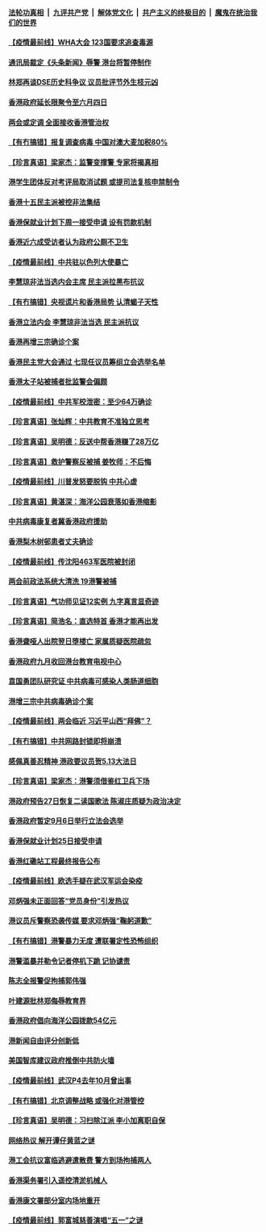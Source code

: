 

####  [法轮功真相](../../../../basic/blob/master/README.md?t=05210131) &nbsp;|&nbsp; [九评共产党](../../../../9ping.md/blob/master/README.md?t=05210131) &nbsp;|&nbsp; [解体党文化](../../../../jtdwh.md/blob/master/README.md?t=05210131)  &nbsp;|&nbsp; [共产主义的终极目的](../../../../gczydzjmd.md/blob/master/README.md?t=05210131) &nbsp;|&nbsp; [魔鬼在统治我们的世界](../../../../mgztzwmdsj.md/blob/master/README.md?t=05210131) 

#### [【疫情最前线】WHA大会 123国要求追查毒源](../pages/nsc415/n12121865.md?t=05210131) 

#### [通讯局裁定《头条新闻》辱警 港台将暂停制作](../pages/nsc415/n12122432.md?t=05210131) 

#### [林郑再谈DSE历史科争议 议员批评节外生枝元凶](../pages/nsc415/n12122414.md?t=05210131) 

#### [香港政府延长限聚令至六月四日](../pages/nsc415/n12122366.md?t=05210131) 

#### [两会或定调 全面接收香港管治权](../pages/nsc415/n12122190.md?t=05210131) 

#### [【有冇搞错】报复调查病毒 中国对澳大麦加税80%](../pages/nsc415/n12121747.md?t=05210131) 

#### [【珍言真语】梁家杰：监警变撑警 专家将揭真相](../pages/nsc415/n12121241.md?t=05210131) 

#### [港学生团体反对考评局取消试题 或提司法复核申禁制令](../pages/nsc415/n12119623.md?t=05210131) 

#### [香港十五民主派被控非法集结](../pages/nsc415/n12119614.md?t=05210131) 

#### [香港保就业计划下周一接受申请 设有罚款机制](../pages/nsc415/n12119605.md?t=05210131) 

#### [香港近六成受访者认为政府公厕不卫生](../pages/nsc415/n12119591.md?t=05210131) 

#### [【疫情最前线】中共驻以色列大使暴亡](../pages/nsc415/n12119089.md?t=05210131) 

#### [李慧琼非法当选内会主席 民主派拉黑布抗议](../pages/nsc415/n12119353.md?t=05210131) 

#### [【有冇搞错】央视谎片和香港局势 认清蝎子天性](../pages/nsc415/n12119015.md?t=05210131) 

#### [香港立法内会 李慧琼非法当选 民主派抗议](../pages/nsc415/n12118643.md?t=05210131) 

#### [香港再增三宗确诊个案](../pages/nsc415/n12117002.md?t=05210131) 

#### [香港民主党大会通过 七现任议员筹组立会选举名单](../pages/nsc415/n12116973.md?t=05210131) 

#### [香港太子站被捕者批监警会偏颇](../pages/nsc415/n12116949.md?t=05210131) 

#### [【疫情最前线】中共军校泄密：至少64万确诊](../pages/nsc415/n12116661.md?t=05210131) 

#### [【珍言真语】张灿辉：中共教育不准独立思考](../pages/nsc415/n12116869.md?t=05210131) 

#### [【珍言真语】吴明德：反送中帮香港赚了28万亿](../pages/nsc415/n12116262.md?t=05210131) 

#### [【珍言真语】救护警察反被捕 姜牧师：不后悔](../pages/nsc415/n12114504.md?t=05210131) 

#### [【疫情最前线】川普发怒要脱钩 中共心虚](../pages/nsc415/n12112978.md?t=05210131) 

#### [【珍言真语】黄湛深：海洋公园衰落如香港缩影](../pages/nsc415/n12111806.md?t=05210131) 

#### [中共病毒康复者冀香港政府援助](../pages/nsc415/n12110394.md?t=05210131) 

#### [香港梨木树邨患者丈夫确诊](../pages/nsc415/n12110380.md?t=05210131) 

#### [【疫情最前线】传沈阳463军医院被封闭](../pages/nsc415/n12109554.md?t=05210131) 

#### [两会前政法系统大清洗 19港警被捕](../pages/nsc415/n12110246.md?t=05210131) 

#### [【珍言真语】气功师见证12实例 九字真言显奇迹](../pages/nsc415/n12108533.md?t=05210131) 

#### [【珍言真语】简浩名：直选特首 香港才能再出发](../pages/nsc415/n12107074.md?t=05210131) 

#### [香港聋哑人出院翌日堕楼亡 家属质疑医院疏忽](../pages/nsc415/n12107050.md?t=05210131) 

#### [香港政府九月收回港台教育电视中心](../pages/nsc415/n12107034.md?t=05210131) 

#### [袁国勇团队研究证 中共病毒可感染人类肠道细胞](../pages/nsc415/n12107023.md?t=05210131) 

#### [港增三宗中共病毒确诊个案](../pages/nsc415/n12107009.md?t=05210131) 

#### [【疫情最前线】两会临近 习近平山西“拜佛”？](../pages/nsc415/n12106356.md?t=05210131) 

#### [【有冇搞错】中共网路封锁即将崩溃](../pages/nsc415/n12106234.md?t=05210131) 

#### [感佩真善忍精神 港政要议员贺5.13大法日](../pages/nsc415/n12103789.md?t=05210131) 

#### [【珍言真语】梁家杰：港警须借鉴红卫兵下场](../pages/nsc415/n12105516.md?t=05210131) 

#### [港政府预告27日恢复二读国歌法 陈淑庄质疑为政治决定](../pages/nsc415/n12103828.md?t=05210131) 

#### [香港政府暂定9月6日举行立法会选举](../pages/nsc415/n12103802.md?t=05210131) 

#### [香港保就业计划25日接受申请](../pages/nsc415/n12103760.md?t=05210131) 

#### [香港红磡站工程最终报告公布](../pages/nsc415/n12103747.md?t=05210131) 

#### [【疫情最前线】欧选手疑在武汉军运会染疫](../pages/nsc415/n12103075.md?t=05210131) 

#### [邓炳强未正面回答“党员身份”引发热议](../pages/nsc415/n12103359.md?t=05210131) 

#### [港议员斥警察恐袭传媒 要求邓炳强“鞠躬道歉”](../pages/nsc415/n12101774.md?t=05210131) 

#### [【有冇搞错】港警暴力无度 遭联署定性恐怖组织](../pages/nsc415/n12102863.md?t=05210131) 

#### [港警滥暴并勒令记者停机下跪 记协谴责](../pages/nsc415/n12101877.md?t=05210131) 

#### [陈志全报警促拘捕郭伟强](../pages/nsc415/n12100565.md?t=05210131) 

#### [叶建源批林郑侮辱教育界](../pages/nsc415/n12100555.md?t=05210131) 

#### [香港政府倡向海洋公园拨款54亿元](../pages/nsc415/n12100547.md?t=05210131) 

#### [港新闻自由评分创新低](../pages/nsc415/n12100530.md?t=05210131) 

#### [美国智库建议政府推倒中共防火墙](../pages/nsc415/n12100344.md?t=05210131) 

#### [【疫情最前线】武汉P4去年10月曾出事](../pages/nsc415/n12100431.md?t=05210131) 

#### [【有冇搞错】北京调整战略 或强化对港管控](../pages/nsc415/n12100002.md?t=05210131) 

#### [【珍言真语】吴明德：习扫除江派 李小加离职自保](../pages/nsc415/n12099435.md?t=05210131) 

#### [网络热议  解开谭仔黄蓝之谜](../pages/nsc415/n12099476.md?t=05210131) 

#### [港工会抗议富临逃避遣散费 警方到场拘捕两人](../pages/nsc415/n12097892.md?t=05210131) 

#### [香港渠务署引入遥控清淤机械人](../pages/nsc415/n12097886.md?t=05210131) 

#### [香港康文署部分室内场地重开](../pages/nsc415/n12097843.md?t=05210131) 

#### [【疫情最前线】郭富城慈善演唱“五一”之谜](../pages/nsc415/n12097440.md?t=05210131) 

